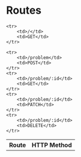 Routes
======

<table>
	<tr>
		<th>Route</th>
		<th>HTTP Method</th>
	</tr>

	<tr>
		<td>/</td>
		<td>GET</td>
	</tr>

	<tr>
		<td>/problem</td>
		<td>POST</td>
	</tr>
	<tr>
		<td>/problem/:id</td>
		<td>GET</td>
	</tr>
	<tr>
		<td>/problem/:id</td>
		<td>PATCH</td>
	</tr>
	<tr>
		<td>/problem/:id</td>
		<td>DELETE</td>
	</tr>
</table>

